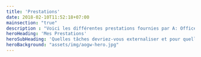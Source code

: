 ```yaml
---
title: 'Prestations'
date: 2018-02-10T11:52:18+07:00
mainsection: "true"
description : "Voici les différentes prestations fournies par A: Office Gestion Web votre Assistante de Direction."
heroHeading: 'Mes Prestations'
heroSubHeading: 'Quelles tâches devriez-vous externaliser et pour quelles raisons ?'
heroBackground: "assets/img/aogw-hero.jpg"
---
```

